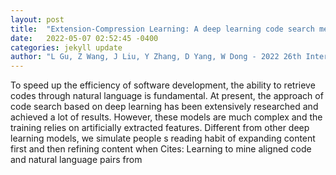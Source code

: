 ```yaml
---
layout: post
title:  "Extension-Compression Learning: A deep learning code search method that simulates reading habits"
date:   2022-05-07 02:52:45 -0400
categories: jekyll update
author: "L Gu, Z Wang, J Liu, Y Zhang, D Yang, W Dong - 2022 26th International Conference , 2022"
---
```

To speed up the efficiency of software development, the ability to retrieve codes through natural language is fundamental. At present, the approach of code search based on deep learning has been extensively researched and achieved a lot of results. However, these models are much complex and the training relies on artificially extracted features. Different from other deep learning models, we simulate people s reading habit of expanding content first and then refining content when Cites: Learning to mine aligned code and natural language pairs from